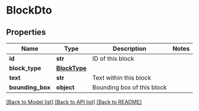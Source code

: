 # BlockDto


## Properties
Name | Type | Description | Notes
------------ | ------------- | ------------- | -------------
**id** | **str** | ID of this block | 
**block_type** | [**BlockType**](BlockType.md) |  | 
**text** | **str** | Text within this block | 
**bounding_box** | **object** | Bounding box of this block | 

[[Back to Model list]](../README.md#documentation-for-models) [[Back to API list]](../README.md#documentation-for-api-endpoints) [[Back to README]](../README.md)


